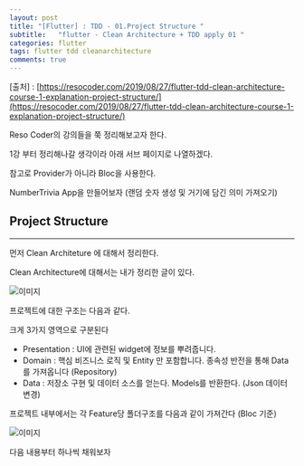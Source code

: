 ```yaml
---
layout: post
title: "[Flutter] : TDD - 01.Project Structure "
subtitle:   "flutter - Clean Architecture + TDD apply 01 "
categories: flutter
tags: flutter tdd cleanarchitecture
comments: true
---
```


[출처] : [https://resocoder.com/2019/08/27/flutter-tdd-clean-architecture-course-1-explanation-project-structure/](https://resocoder.com/2019/08/27/flutter-tdd-clean-architecture-course-1-explanation-project-structure/)

Reso Coder의 강의들을 쭉 정리해보고자 한다.

1강 부터 정리해나갈 생각이라 아래 서브 페이지로 나열하겠다.

참고로 Provider가 아니라 Bloc을 사용한다.

NumberTrivia App을 만들어보자 (랜덤 숫자 생성 및 거기에 담긴 의미 가져오기)

## Project Structure

---

먼저 Clean Architeture 에 대해서 정리한다.

Clean Architecture에 대해서는 내가 정리한 글이 있다.

![이미지](https://Funncy.github.io/assets/img/tdd/tdd-01.png "structure")

프로젝트에 대한 구조는 다음과 같다.

크게 3가지 영역으로 구분된다

- Presentation : UI에 관련된 widget에 정보를 뿌려줍니다.
- Domain : 핵심 비즈니스 로직 및 Entity 만 포함합니다. 종속성 반전을 통해 Data를 가져옵니다 (Repository)
- Data : 저장소 구현 및 데이터 소스를 얻는다. Models를 반환한다. (Json 데이터 변경)

프로젝트 내부에서는 각 Feature당 폴더구조를 다음과 같이 가져간다 (Bloc 기준)

![이미지](https://Funncy.github.io/assets/img/tdd/tdd-02.png "folder structure")

다음 내용부터 하나씩 채워보자